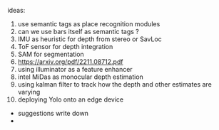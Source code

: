  ideas: 
1. use semantic tags as place recognition modules 
2. can we use bars itself as semantic tags ? 
3. IMU as heuristic for depth from stereo or SavLoc
4. ToF sensor for depth integration
5. SAM for segmentation
6. https://arxiv.org/pdf/2211.08712.pdf
7. using illuminator as a feature enhancer
8. intel MiDas as monocular depth estimation
9. using kalman filter to track how the depth and other estimates are varying
10. deploying Yolo onto an edge device

- suggestions write down 
- 